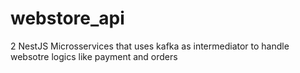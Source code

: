 # webstore_api
2 NestJS Microsservices that uses kafka as intermediator to handle websotre logics like payment and orders
